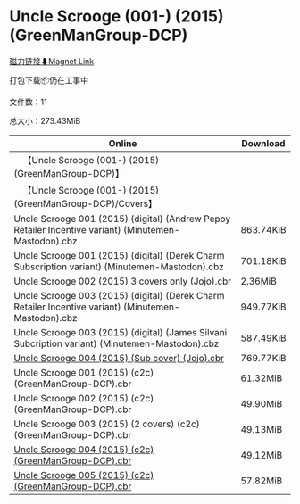 # Uncle Scrooge (001-) (2015) (GreenManGroup-DCP)

[磁力链接⬇Magnet Link](magnet:?xt=urn:btih:f3a42e23f049865d9d00593c3c631ad97b0a4878&dn=Uncle%20Scrooge%20%28001-%29%20%282015%29%20%28GreenManGroup-DCP%29)

打包下载📦仍在工事中

文件数：11

总大小：273.43MiB

Online | Download
--- | ---
&emsp;【Uncle Scrooge (001-) (2015) (GreenManGroup-DCP)】 | 
&emsp;【Uncle Scrooge (001-) (2015) (GreenManGroup-DCP)/Covers】 | 
Uncle Scrooge 001 (2015) (digital) (Andrew Pepoy Retailer Incentive variant) (Minutemen-Mastodon).cbz | 863.74KiB
Uncle Scrooge 001 (2015) (digital) (Derek Charm Subscription variant) (Minutemen-Mastodon).cbz | 701.18KiB
Uncle Scrooge 002 (2015) 3 covers only (Jojo).cbr | 2.36MiB
Uncle Scrooge 003 (2015) (digital) (Derek Charm Retailer Incentive variant) (Minutemen-Mastodon).cbz | 949.77KiB
Uncle Scrooge 003 (2015) (digital) (James Silvani Subcription variant) (Minutemen-Mastodon).cbz | 587.49KiB
[Uncle Scrooge 004 (2015) (Sub cover) (Jojo).cbr](https://github.com/alicewish/markdown/blob/master/comic/Uncle-Scrooge-004-2015-Sub-cover-Jojo-cbr.md) | 769.77KiB
Uncle Scrooge 001 (2015) (c2c) (GreenManGroup-DCP).cbr | 61.32MiB
Uncle Scrooge 002 (2015) (c2c) (GreenManGroup-DCP).cbr | 49.90MiB
Uncle Scrooge 003 (2015) (2 covers) (c2c) (GreenManGroup-DCP).cbr | 49.13MiB
[Uncle Scrooge 004 (2015) (c2c) (GreenManGroup-DCP).cbr](https://github.com/alicewish/markdown/blob/master/comic/Uncle-Scrooge-004-2015-c2c-GreenManGroup-DCP-cbr.md) | 49.12MiB
[Uncle Scrooge 005 (2015) (c2c) (GreenManGroup-DCP).cbr](https://github.com/alicewish/markdown/blob/master/comic/Uncle-Scrooge-005-2015-c2c-GreenManGroup-DCP-cbr.md) | 57.82MiB